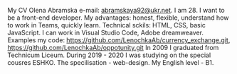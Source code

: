 My CV
Olena Abramska
e-mail: abramskaya92@ukr.net.
I am 28. I want to be a front-end developer.
My advantages: honest, flexible, understand 
how to work in Teams, quickly learn.
Technical sckils: HTML, CSS, basic JavaScript.
I can work in Visual Studio Code, Adobe dreamweaver.
Examples my code: https://github.com/LenochkaAb/currency_exchange.git,
https://github.com/LenochkaAb/oppotunity.git
In 2009 I graduated from Technicum Liceum.
During 2019 - 2020 I was studying on the special
cousres ESHKO. The specilisation  - web-design.
My English level - B1.
